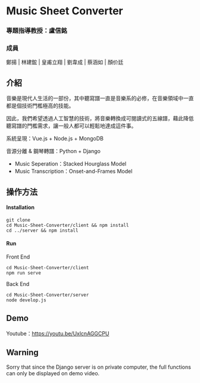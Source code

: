 # Music Sheet Converter
### 專題指導教授：盧信銘
### 成員
鄭揚 | 林建鋐 | 皇甫立翔 | 劉韋成 | 蔡涵如 | 顏价廷  

## 介紹
音樂是現代人生活的一部份，其中聽寫譜一直是音樂系的必修，在音樂領域中一直都是個技術門檻極高的技能。  

因此，我們希望透過人工智慧的技術，將音樂轉換成可閱讀式的五線譜，藉此降低聽寫譜的門檻需求，讓一般人都可以輕鬆地達成這件事。  

系統呈現：Vue.js + Node.js + MongoDB  

音源分離 & 鋼琴轉譜：Python + Django
* Music Seperation：Stacked Hourglass Model
* Music Transcription：Onset-and-Frames Model

## 操作方法
#### Installation
```
git clone
cd Music-Sheet-Converter/client && npm install
cd ../server && npm install
```
#### Run
Front End
```
cd Music-Sheet-Converter/client
npm run serve
```
Back End
```
cd Music-Sheet-Converter/server
node develop.js
```

## Demo
Youtube：https://youtu.be/UxlcnAGGCPU  

## Warning
Sorry that since the Django server is on private computer, the full functions can only be displayed on demo video.
